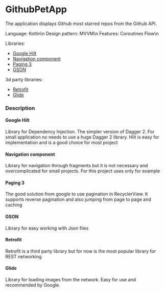 # GithubPetApp

The application displays Github most starred repos from the Github API.

Language: Kotlin\n
Design pattern: MVVM\n
Features: Coroutines Flow\n

Libraries:
* [Google Hilt](https://developer.android.com/training/dependency-injection/hilt-android)
* [Navigation component](https://developer.android.com/guide/navigation)
* [Paging 3](https://developer.android.com/topic/libraries/architecture/paging/v3-overview)
* [GSON](https://github.com/google/gson)

3d party libraries:
* [Retrofit](https://square.github.io/retrofit/)
* [Glide](https://github.com/bumptech/glide)

### Description

#### Google Hilt
Library for Dependency Injection. The simpler version of Dagger 2. For small application no needs to use a huge Dagger 2 library. Hilt is easy for implementation and is a good choice for most project

#### Navigation component
Library for navigation through fragments but  it is not necessary and overcomplicated for small projects. For this project uses only for example 

#### Paging 3
The good solution from google to use pagination in RecyclerView. It supports reverse pagination and also jumping from page to page and caching

#### GSON
Library for easy working with Json files

#### Retrofit
Retrofit is a third party library but for now is the most popular library for REST networking

#### Glide
Library for loading images from the network. Easy for use and recommended by Google. 